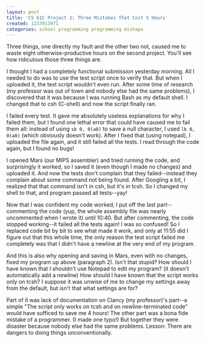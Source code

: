```yaml
---
layout: post
title: 'CS 61C Project 2: Three Mistakes That Cost 5 Hours'
created: 1237913971
categories: school programming programming mishaps
---
```

Three things, one directly my fault and the other two not, caused me to waste eight otherwise-productive hours on the second project. You'll see how ridiculous those three things are.

I thought I had a completely functional submission yesterday morning. All I needed to do was to use the test script once to verify that. But when I uploaded it, the test script wouldn't even run. After some time of research (my professor was out of town and nobody else had the same problems), I discovered that it was because I was running Bash as my default shell. I changed that to csh (C-shell) and now the script finally ran.

I failed every test. It gave me absolutely useless explanations for why I failed them, but I found one lethal error that could have caused me to fail them all: instead of using <code>sb $0, 0($a0)</code> to save a null character, I used <code>lb $0, 0($a0)</code> (which obviously doesn't work). After I fixed that (using notepad), I uploaded the file again, and it still failed all the tests. I read through the code again, but I found no bugs!

I opened Mars (our MIPS assembler) and tried running the code, and surprisingly it worked, so I saved it (even though I made no changes) and uploaded it. And now the tests don't complain that they failed--instead they complain about some command not being found. After Googling a bit, I realized that that command isn't in csh, but it's in tcsh. So I changed my shell to that, and program passed all tests--yay!

Now that I was confident my code worked, I put off the last part--commenting the code (yup, the whole assembly file was nearly uncommented when I wrote it) until 10:40. But after commenting, the code stopped working--it failed all the tests again! I was so confused! So I replaced code bit by bit to see what made it work, and only at 11:55 did I figure out that this whole time, the only reason the test script failed me completely was that I didn't have a newline at the very end of my program.

And this is also why opening and saving in Mars, even with no changes, fixed my program up above (paragraph 2). Isn't that stupid? How should I have known that I shouldn't use Notepad to edit my program? (it doesn't automatically add a newline) How should I have known that the script works only on tcsh? I suppose it was unwise of me to change my settings away from the default, but isn't that what settings are for?

Part of it was lack of documentation on Clancy (my professor)'s part--a simple "The script only works on tcsh and on newline-terminated code" would have sufficed to save me 4 hours! The other part was a bona fide mistake of a programmer. (I made one typo!) But together they were disaster because nobody else had the same problems. Lesson: There are dangers to doing things unconventionally.
